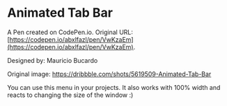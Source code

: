 # Animated Tab Bar

A Pen created on CodePen.io. Original URL: [https://codepen.io/abxlfazl/pen/VwKzaEm](https://codepen.io/abxlfazl/pen/VwKzaEm).

Designed by:  Mauricio Bucardo


 Original image:
https://dribbble.com/shots/5619509-Animated-Tab-Bar

You can use this menu in your projects.
It also works with 100% width and reacts to changing the size of the window :)
